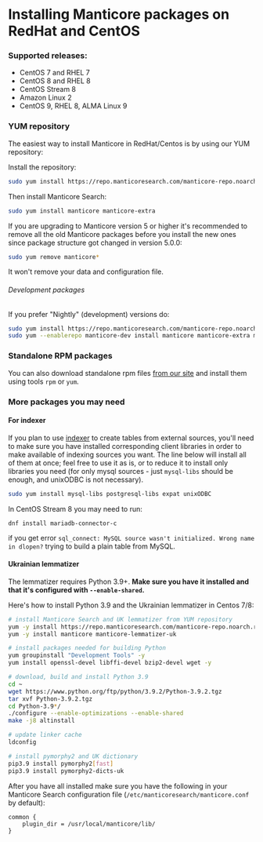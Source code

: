 # Installing Manticore packages on RedHat and CentOS

### Supported releases:

* CentOS 7 and RHEL 7
* CentOS 8 and RHEL 8
* CentOS Stream 8
* Amazon Linux 2
* CentOS 9, RHEL 8, ALMA Linux 9

### YUM repository

The easiest way to install Manticore in RedHat/Centos is by using our YUM repository:

Install the repository:
```bash
sudo yum install https://repo.manticoresearch.com/manticore-repo.noarch.rpm
```

Then install Manticore Search:
```bash
sudo yum install manticore manticore-extra
```

If you are upgrading to Manticore version 5 or higher it's recommended to remove all the old Manticore packages before you install the new ones since package structure got changed in version 5.0.0:

```bash
sudo yum remove manticore*
```

It won't remove your data and configuration file.

###### Development packages
If you prefer "Nightly" (development) versions do:

```bash
sudo yum install https://repo.manticoresearch.com/manticore-repo.noarch.rpm
sudo yum --enablerepo manticore-dev install manticore manticore-extra manticore-columnar-lib manticore-server-core-debuginfo manticore-tools-debuginfo manticore-columnar-lib-debuginfo
```

### Standalone RPM packages
You can also download standalone rpm files [from our site](https://manticoresearch.com/install/) and install them using tools `rpm` or `yum`.

### More packages you may need
#### For indexer
If you plan to use [indexer](../Data_creation_and_modification/Adding_data_from_external_storages/Plain_tables_creation.md#Indexer-tool) to create tables from external sources, you'll need to make sure you have installed corresponding client libraries in order to make available of indexing sources you want. The line below will install all of them at once; feel free to use it as is, or to reduce it to install only libraries you need (for only mysql sources - just `mysql-libs` should be enough, and unixODBC is not necessary).

```bash
sudo yum install mysql-libs postgresql-libs expat unixODBC
```

In CentOS Stream 8 you may need to run:

```
dnf install mariadb-connector-c
```

if you get error `sql_connect: MySQL source wasn't initialized. Wrong name in dlopen?` trying to build a plain table from MySQL.

#### Ukrainian lemmatizer
The lemmatizer requires Python 3.9+. **Make sure you have it installed and that it's configured with `--enable-shared`.**

Here's how to install Python 3.9 and the Ukrainian lemmatizer in Centos 7/8:

```bash
# install Manticore Search and UK lemmatizer from YUM repository
yum -y install https://repo.manticoresearch.com/manticore-repo.noarch.rpm
yum -y install manticore manticore-lemmatizer-uk

# install packages needed for building Python
yum groupinstall "Development Tools" -y
yum install openssl-devel libffi-devel bzip2-devel wget -y

# download, build and install Python 3.9
cd ~
wget https://www.python.org/ftp/python/3.9.2/Python-3.9.2.tgz
tar xvf Python-3.9.2.tgz
cd Python-3.9*/
./configure --enable-optimizations --enable-shared
make -j8 altinstall

# update linker cache
ldconfig

# install pymorphy2 and UK dictionary
pip3.9 install pymorphy2[fast]
pip3.9 install pymorphy2-dicts-uk
```

After you have all installed make sure you have the following in your Manticore Search configuration file (`/etc/manticoresearch/manticore.conf` by default):

```
common {
    plugin_dir = /usr/local/manticore/lib/
}
```
